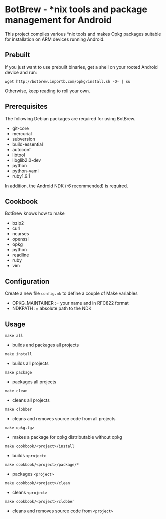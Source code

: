 # BotBrew - *nix tools and package management for Android

This project compiles various *nix tools and makes Opkg packages suitable for installation on ARM devices running Android.

## Prebuilt

If you just want to use prebuilt binaries, get a shell on your rooted Android device and run:

    wget http://botbrew.inportb.com/opkg/install.sh -O- | su

Otherwise, keep reading to roll your own.

## Prerequisites

The following Debian packages are required for using BotBrew.

- git-core
- mercurial
- subversion
- build-essential
- autoconf
- libtool
- libglib2.0-dev
- python
- python-yaml
- ruby1.9.1

In addition, the Android NDK (r6 recommended) is required.

## Cookbook

BotBrew knows how to make

- bzip2
- curl
- ncurses
- openssl
- opkg
- python
- readline
- ruby
- vim

## Configuration

Create a new file `config.mk` to define a couple of Make variables

- OPKG_MAINTAINER := your name and <email address> in RFC822 format
- NDKPATH := absolute path to the NDK

## Usage

`make all`

- builds and packages all projects

`make install`

- builds all projects

`make package`

- packages all projects

`make clean`

- cleans all projects

`make clobber`

- cleans and removes source code from all projects

`make opkg.tgz`

- makes a package for opkg distributable without opkg

`make cookbook/<project>/install`

- builds `<project>`

`make cookbook/<project>/package/*`

- packages `<project>`

`make cookbook/<project>/clean`

- cleans `<project>`

`make cookbook/<project>/clobber`

- cleans and removes source code from `<project>`

